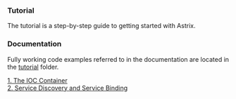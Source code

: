 ### Tutorial
The tutorial is a step-by-step guide to getting started with Astrix. 

### Documentation
Fully working code examples referred to in the documentation are located in the [tutorial](https://github.com/AvanzaBank/astrix/tree/master/tutorial) folder.

[1. The IOC Container](The-IOC-Container)  
[2. Service Discovery and Service Binding](Service-Discovery-and-Service-Binding)  
